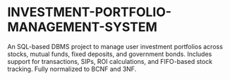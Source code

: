 # INVESTMENT-PORTFOLIO-MANAGEMENT-SYSTEM
An SQL-based DBMS project to manage user investment portfolios across stocks, mutual funds, fixed deposits, and government bonds. Includes support for transactions, SIPs, ROI calculations, and FIFO-based stock tracking. Fully normalized to BCNF and 3NF.
